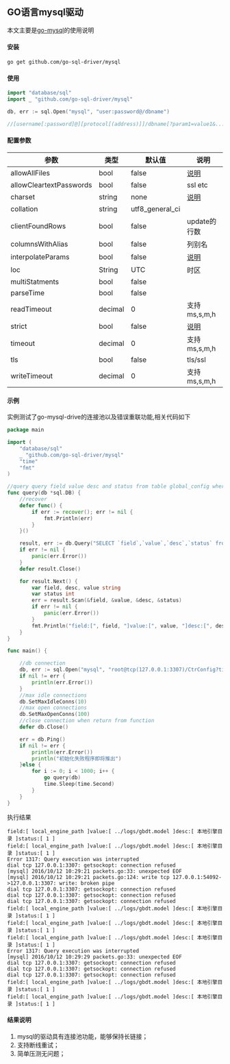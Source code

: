 ## GO语言mysql驱动

本文主要是[go-mysql](https://github.com/go-sql-driver/mysql)的使用说明

#### 安装

```shell
go get github.com/go-sql-driver/mysql
```

#### 使用

```go
import "database/sql"
import _ "github.com/go-sql-driver/mysql"

db, err := sql.Open("mysql", "user:password@/dbname")

//[username[:password]@][protocol[(address)]]/dbname[?param1=value1&...&paramN=valueN]
```

#### 配置参数

| 参数                      | 类型      | 默认值             | 说明                                       |
| ----------------------- | ------- | --------------- | ---------------------------------------- |
| allowAllFiles           | bool    | false           | [说明](http://dev.mysql.com/doc/refman/5.7/en/load-data-local.html) |
| allowCleartextPasswords | bool    | false           | ssl etc                                  |
| charset                 | string  | none            | [说明](http://dev.mysql.com/doc/refman/5.5/en/charset-unicode-utf8mb4.html) |
| collation               | string  | utf8_general_ci |                                          |
| clientFoundRows         | bool    | false           | update的行数                                |
| columnsWithAlias        | bool    | false           | 列别名                                      |
| interpolateParams       | bool    | false           | [说明](http://stackoverflow.com/a/12118602/3430118) |
| loc                     | String  | UTC             | 时区                                       |
| multiStatments          | bool    | false           |                                          |
| parseTime               | bool    | false           |                                          |
| readTimeout             | decimal | 0               | 支持ms,s,m,h                               |
| strict                  | bool    | false           | [说明](http://dev.mysql.com/doc/refman/5.7/en/server-system-variables.html#sysvar_sql_notes) |
| timeout                 | decimal | 0               | 支持ms,s,m,h                               |
| tls                     | bool    | false           | tls/ssl                                  |
| writeTimeout            | decimal | 0               | 支持ms,s,m,h                               |

#### 示例

实例测试了go-mysql-drive的连接池以及错误重联功能,相关代码如下

```go
package main

import (
	"database/sql"
	_ "github.com/go-sql-driver/mysql"
	"time"
	"fmt"
)

//query query field value desc and status from table global_config where id equals 4.
func query(db *sql.DB) {
	//recover
	defer func() {
		if err := recover(); err != nil {
			fmt.Println(err)
		}
	}()

	result, err := db.Query("SELECT `field`,`value`,`desc`,`status` from global_config where id = ?;", 4)
	if err != nil {
		panic(err.Error())
	}
	defer result.Close()

	for result.Next() {
		var field, desc, value string
		var status int
		err = result.Scan(&field, &value, &desc, &status)
		if err != nil {
			panic(err.Error())
		}
		fmt.Println("field:[", field, "]value:[", value, "]desc:[", desc, "]status:[", status, "]")
	}
}

func main() {

	//db connection
	db, err := sql.Open("mysql", "root@tcp(127.0.0.1:3307)/CtrConfig?timeout=10s&readTimeout=10s&writeTimeout=10s")
	if nil != err {
		println(err.Error())
	}
	//max idle connections
	db.SetMaxIdleConns(10)
	//max open connections
	db.SetMaxOpenConns(100)
	//close connection when return from function
	defer db.Close()

	err = db.Ping()
	if nil != err {
		println(err.Error())
		println("初始化失败程序即将推出")
	}else {
		for i := 0; i < 1000; i++ {
			go query(db)
			time.Sleep(time.Second)
		}
	}
}
```

执行结果

```shell
field:[ local_engine_path ]value:[ ../logs/gbdt.model ]desc:[ 本地引擎目录 ]status:[ 1 ]
field:[ local_engine_path ]value:[ ../logs/gbdt.model ]desc:[ 本地引擎目录 ]status:[ 1 ]
Error 1317: Query execution was interrupted
dial tcp 127.0.0.1:3307: getsockopt: connection refused
[mysql] 2016/10/12 10:29:21 packets.go:33: unexpected EOF
[mysql] 2016/10/12 10:29:21 packets.go:124: write tcp 127.0.0.1:54092->127.0.0.1:3307: write: broken pipe
dial tcp 127.0.0.1:3307: getsockopt: connection refused
dial tcp 127.0.0.1:3307: getsockopt: connection refused
dial tcp 127.0.0.1:3307: getsockopt: connection refused
field:[ local_engine_path ]value:[ ../logs/gbdt.model ]desc:[ 本地引擎目录 ]status:[ 1 ]
field:[ local_engine_path ]value:[ ../logs/gbdt.model ]desc:[ 本地引擎目录 ]status:[ 1 ]
field:[ local_engine_path ]value:[ ../logs/gbdt.model ]desc:[ 本地引擎目录 ]status:[ 1 ]
Error 1317: Query execution was interrupted
[mysql] 2016/10/12 10:29:29 packets.go:33: unexpected EOF
dial tcp 127.0.0.1:3307: getsockopt: connection refused
dial tcp 127.0.0.1:3307: getsockopt: connection refused
dial tcp 127.0.0.1:3307: getsockopt: connection refused
field:[ local_engine_path ]value:[ ../logs/gbdt.model ]desc:[ 本地引擎目录 ]status:[ 1 ]
field:[ local_engine_path ]value:[ ../logs/gbdt.model ]desc:[ 本地引擎目录 ]status:[ 1 ]
```

#### 结果说明

1. mysql的驱动具有连接池功能，能够保持长链接；
2. 支持断线重试；
3. 简单压测无问题；